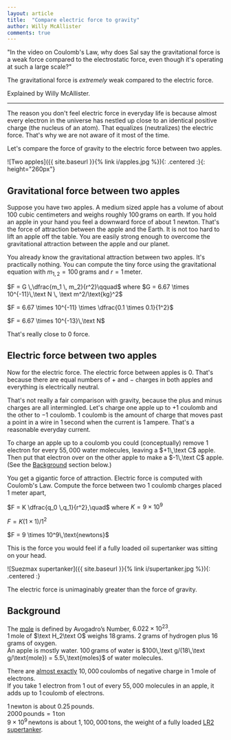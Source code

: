 ```yaml
---
layout: article
title:  "Compare electric force to gravity"
author: Willy McAllister
comments: true
---
```


"In the video on Coulomb's Law, why does Sal say the gravitational force is a weak force compared to the electrostatic force, even though it's operating at such a large scale?" 

The gravitational force is *extremely* weak compared to the electric force.

Explained by Willy McAllister.

----

The reason you don't feel electric force in everyday life is because almost every electron in the universe has nestled up close to an identical positive charge (the nucleus of an atom). That equalizes (neutralizes) the electric force. That's why we are not aware of it most of the time.

Let's compare the force of gravity to the electric force between two apples.

![Two apples]({{ site.baseurl }}{% link i/apples.jpg %}){: .centered :}{: height="260px"}

## Gravitational force between two apples

Suppose you have two apples. A medium sized apple has a volume of about $100$ cubic centimeters and weighs roughly $100\,\text{grams}$ on earth. If you hold an apple in your hand you feel a downward force of about $1$ newton. That's the force of attraction between the apple and the Earth. It is not too hard to lift an apple off the table. You are easily strong enough to overcome the gravitational attraction between the apple and our planet. 

You already know the gravitational attraction between two apples. It's practically nothing. You can compute the tiny force using the gravitational equation with $m_{1,2} = 100\,\text{grams}$ and $r = 1\,\text{meter}$. 

$F = G \,\dfrac{m_1 \, m_2}{r^2}\qquad$ where $G = 6.67 \times 10^{-11}\,\text N \, \text m^2/\text{kg}^2$

$F = 6.67 \times 10^{-11} \times \dfrac{0.1 \times 0.1}{1^2}$ 

$F = 6.67 \times 10^{-13}\,\text N$ 

That's really close to $0$ force. 

## Electric force between two apples 

Now for the electric force. The electric force between apples is $0$. That's because there are equal numbers of $+$ and $-$ charges in both apples and everything is electrically neutral. 

That's not really a fair comparison with gravity, because the plus and minus charges are all intermingled. Let's charge one apple up to $+1$ coulomb and the other to $-1$ coulomb. $1$ coulomb is the amount of charge that moves past a point in a wire in $1\,\text{second}$ when the current is $1\,\text{ampere}$. That's a reasonable everyday current. 

To charge an apple up to a coulomb you could (conceptually) remove $1$ electron for every $55{,}000$ water molecules, leaving a $+1\,\text C$ apple. Then put that electron over on the other apple to make a $-1\,\text C$ apple. (See the [Background](#background) section below.)

You get a gigantic force of attraction. Electric force is computed with Coulomb's Law. Compute the force between two $1$ coulomb charges placed $1$ meter apart,

$F = K \dfrac{q_0 \,q_1}{r^2},\quad$ where $K = 9 \times 10^9$

​$F = K (1  \times 1) / 1^2$

<p>$F = 9 \times 10^9\,\text{newtons}$ </p> 
​​
This is the force you would feel if a fully loaded oil supertanker was sitting on your head.

![Suezmax supertanker]({{ site.baseurl }}{% link i/supertanker.jpg %}){: .centered :}

The electric force is unimaginably greater than the force of gravity.

## Background
The [mole](https://en.wikipedia.org/wiki/Mole_(unit)) is defined by Avogadro’s Number, $6.022 \times 10^{23}$.  
$1\,\text{mole}$ of $\text H_2\text O$ weighs $18\,\text{grams}$. $2\,\text{grams}$ of hydrogen plus $16\,\text{grams}$ of oxygen.  
An apple is mostly water. $100\,\text{grams}$ of water is $100\,\text g/(18\,\text g/\text{mole}) = 5.5\,\text{moles}$ of water molecules.   
 
There are [almost exactly]((https://en.wikipedia.org/wiki/Faraday_constant)) $10{,}000\,\text{coulombs}$ of negative charge in $1\,\text{mole}$ of electrons.  
If you take $1$ electron from $1$ out of every $55{,}000$ molecules in an apple, it adds up to $1\,\text{coulomb}$ of electrons.    

$1\,\text{newton}$ is about $0.25\,\text{pounds}$.  
$2000 \,\text{pounds} = 1\,\text{ton}$  
$9\times 10^9\,\text{newtons}$ is about $1{,}100{,}000\,\text{tons}$, the weight of a fully loaded [LR2 supertanker](https://en.wikipedia.org/wiki/Tanker_(ship)#Tanker_capacity).